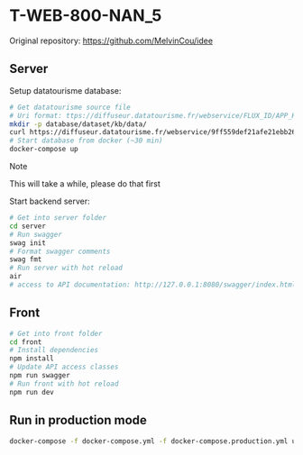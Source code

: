 # T-WEB-800-NAN_5

Original repository: https://github.com/MelvinCou/idee

## Server

Setup datatourisme database:

```sh
# Get datatourisme source file
# Uri format: ttps://diffuseur.datatourisme.fr/webservice/FLUX_ID/APP_KEY
mkdir -p database/dataset/kb/data/
curl https://diffuseur.datatourisme.fr/webservice/9ff559def21afe21ebb2676161bd48b0/9af7af21-4089-4435-8bd9-c1e570ed9900 -o database/dataset/kb/data/flux.rdf
# Start database from docker (~30 min)
docker-compose up
```

> [!Note]
> This will take a while, please do that first

Start backend server:

```sh
# Get into server folder
cd server
# Run swagger
swag init
# Format swagger comments
swag fmt
# Run server with hot reload
air
# access to API documentation: http://127.0.0.1:8080/swagger/index.html
```

## Front

```sh
# Get into front folder
cd front
# Install dependencies
npm install
# Update API access classes
npm run swagger
# Run front with hot reload
npm run dev
```

## Run in production mode

```sh
docker-compose -f docker-compose.yml -f docker-compose.production.yml up
```
